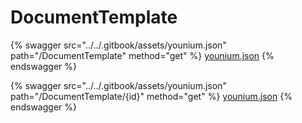 # DocumentTemplate

{% swagger src="../../.gitbook/assets/younium.json" path="/DocumentTemplate" method="get" %}
[younium.json](../../.gitbook/assets/younium.json)
{% endswagger %}

{% swagger src="../../.gitbook/assets/younium.json" path="/DocumentTemplate/{id}" method="get" %}
[younium.json](../../.gitbook/assets/younium.json)
{% endswagger %}
